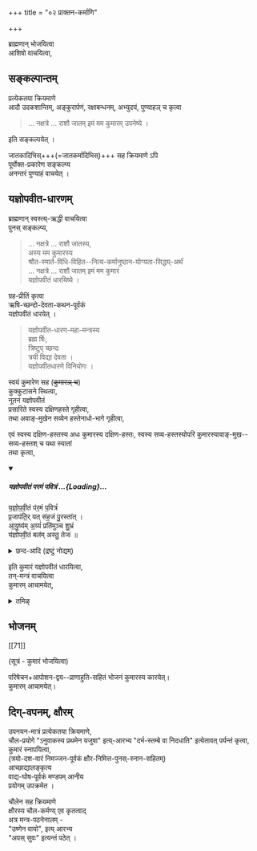 +++
title = "०२ प्राक्तन-कर्माणि"

+++

ब्राह्मणान् भोजयित्वा  
आशिषो वाचयित्वा,

## सङ्कल्पान्तम्
प्रत्येकतया क्रियमाणे  
आदौ उदकशान्तिम्, अङ्कुरार्पणं, रक्षाबन्धनम्, अभ्युदयं, पुण्याहञ् च कृत्वा  

> … नक्षत्रे … राशौ जातम् इमं मम कुमारम् उपनेष्ये । 

इति सङ्कल्पयेत् ।  

जातकादिभिस्+++(=जातकर्मादिभिस्)+++ सह क्रियमाणे ऽपि  
पूर्वोक्त-प्रकारेण सङ्कल्प्य  
अनन्तरं पुण्याहं वाचयेत् ।  

## यज्ञोपवीत-धारणम्
ब्राह्मणान् स्वस्त्य्-ऋद्धी वाचयित्वा  
पुनस् सङ्कल्प्य, 

> … नक्षत्रे … राशौ जातस्य,  
अस्य मम कुमारस्य  
श्रौत-स्मार्त-विधि-विहित--नित्य-कर्मानुष्ठान-योग्यता-सिद्ध्य्-अर्थं  
… नक्षत्रे … राशौ जातम् इमं मम कुमारं  
यज्ञोपवीतं धारयिष्ये । 

ग्रह-प्रीतिं कृत्वा  
ऋषि-च्छन्दो-देवता-कथन-पूर्वकं  
यज्ञोपवीतं धारयेत् ।  

> यज्ञोपवीत-धारण-महा-मन्त्रस्य  
ब्रह्म र्षिः,  
त्रिष्टुप् च्छन्दः  
त्रयी विद्या देवता ।  
यज्ञोपवीतधारणे विनियोगः । 

स्वयं कुमारेण सह (~~कुमारञ् च~~)  
कुक्कुटासने स्थित्वा,  
नूतनं यज्ञोपवीतं  
प्रसारिते स्वस्य दक्षिणहस्ते गृहीत्वा,  
तथा अवाङ्-मुखेन सव्येन हस्तेनाधो-भागे गृहीत्वा,  

एवं स्वस्य दक्षिण-हस्तस्य अधः कुमारस्य दक्षिण-हस्तः,  स्वस्य सव्य-हस्तस्योपरि कुमारस्यावाङ्-मुख--सव्य-हस्तश् च यथा स्यातां  
तथा कृत्वा,

<div class="js_include" includetitle="false" newlevelforh1="5" unfilled url="/vedAH_yajuH/taittirIyam/sUtram/baudhAyanaH/gRhyam/mantraH/Rk/vishvAsa-prastutiH/yajnopavItam_paramam.md">
<details open><summary><h5>यज्ञोपवीतं परमं पवित्रं ...{Loading}...</h5></summary>

य॒ज्ञो॒प॒वी॒तं प॑र॒मं प॒वित्रं॑  
प्र॒जाप॑ति॒र् यत् स॑ह॒जं पु॒रस्ता॑त् ।  
आ॒यु॒ष्य॑म् अ॒ग्र्यं॑ प्रति॑मुञ्च शु॒भ्रं  
य॑ज्ञोपवी॒तं बल॑म् अस्तु॒ तेजः॑ ॥

<details><summary>छन्द-आदि (द्रष्टुं नोद्यम्)</summary>

> यज्ञोपवीत-धारण-महा-मन्त्रस्य  
ब्रह्म र्षिः,  
त्रिष्टुप् च्छन्दः  
त्रयी विद्या देवता ।  
यज्ञोपवीतधारणे विनियोगः । 

</details>
</details>
</div>

इति कुमारं यज्ञोपवीतं धारयित्वा,  
तन्-मन्त्रं वाचयित्वा  
कुमारम् आचामयेत्,

<details><summary>तमिऴ्</summary>

உபநயநம்

ஸங்கல்ப்பம்: இமம் மம குமாரம் உபநேஷ்யே ததங்கம்: புண்யாஹவாசனம் கரிஷ்யே புண்யாஹம் வாசயித்வா ப்ராணாநாயம்ய - அஸ்ய மம குமாரஸ்ய ச்ரௌதஸ்மார்த்த விதி விஹித நித்ய கர்மாநுஷ்டாந யோக்யதாஸித்யர்த்தம், இமம் மம குமாரம் யஜ்ஞோபவீதம் தாரயிஷ்யே, ரிஷி சந்தஸ், தேவதா, உச்சாரண பூர்வகம் ஆசார்யன் "யஜ்ஞோபவீதம் பரமம் பலமஸ்து தேஜ:" என்கிற மந்திரத்தைச் சொல்லி குமாரனைத் [[TODO::परिष्कार्यम्??]]
</details>

## भोजनम्
[[71]]

(सूत्रं - कुमारं भोजयित्वा)

परिषेचन+आपोशन-द्वय--प्राणाहुति-सहितं भोजनं कुमारस्य कारयेत्।  
कुमारम् आचामयेत्।  

## दिग्-वपनम्, क्षौरम्
उपनयन-मात्रं प्रत्येकतया क्रियमाणे,  
चौल-प्रयोगे "ऽनुवाकस्य प्रथमेन यजुषा" इत्य्-आरभ्य  "दर्भ-स्तम्बे वा निदधाति" इत्येतावत् पर्यन्तं कृत्वा,  
कुमारं स्नापयित्वा,  
(त्रयो-दश-वारं निमज्जन-पूर्वकं क्षौर-निमित्त-पुनस्-स्नान-सहितम्)  
आच्छाद्यालङ्कृत्य  
वाद्य-घोष-पूर्वकं मण्डपम् आनीय  
प्रयोगम् उपक्रमेत ।  

चौलेन सह क्रियमाणे  
क्षौरस्य चौल-कर्मण्य् एव कृतत्वाद्  
अत्र मन्त्र-पठनेनालम् -  
"उष्णेन वायो", इत्य् आरभ्य  
"अपस् सुवः" इत्यन्तं पठेत् ।  
